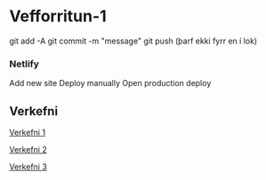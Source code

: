 # Vefforritun-1

git add -A
git commit -m "message"
git push (þarf ekki fyrr en í lok)

### Netlify
Add new site
Deploy manually
Open production deploy


## Verkefni
[Verkefni 1](https://verkefni1-ajg.netlify.app/)

[Verkefni 2](https://verkefni2-ajg.netlify.app/)

[Verkefni 3](https://verkefni3-ajg.netlify.app/)

